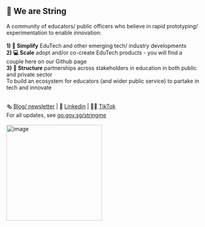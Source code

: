 ## 👋 We are String
A community of educators/ public officers who believe in rapid prototyping/ experimentation to enable innovation:<br><br>
**1) 💬 Simplify** EduTech and other emerging tech/ industry developments<br>
**2) 💻 Scale** adopt and/or co-create EduTech products - you will find a couple here on our Github page<br>
**3) 🤝 Structure** partnerships across stakeholders in education in both public and private sector<br>
To build an ecosystem for educators (and wider public service) to partake in tech and innovate<br><br>



🗞 [Blog/ newsletter](https://teachertech.beehiiv.com/) | 👤 [Linkedin](https://sg.linkedin.com/company/string-edu) | 👨‍🏫 [TikTok](https://www.tiktok.com/@string.sg) 
<br>For all updates, see [go.gov.sg/stringme](https://go.gov.sg/stringme)
<br><br>
<img width="250" alt="image" src="https://github.com/String-sg/.github/assets/44336310/6f8523a8-5eac-4d50-afa1-c49e519a50b7">

<!--

**Here are some ideas to get you started:**

🙋‍♀️ A short introduction - what is your organization all about?
🌈 Contribution guidelines - how can the community get involved?
👩‍💻 Useful resources - where can the community find your docs? Is there anything else the community should know?
🍿 Fun facts - what does your team eat for breakfast?
🧙 Remember, you can do mighty things with the power of [Markdown](https://docs.github.com/github/writing-on-github/getting-started-with-writing-and-formatting-on-github/basic-writing-and-formatting-syntax)
-->
